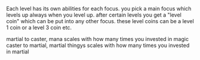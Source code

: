 
Each level has its own abilities for each focus. 
you pick a main focus which levels up always when you level up. 
after certain levels you get a "level coin" which can be put into any other focus.
these level coins can be a level 1 coin or a level 3 coin etc.

martial to caster, mana scales with how many times you invested in magic
caster to martial, martial thingys scales with how many times you invested in martial